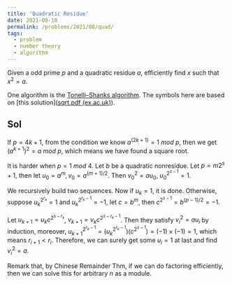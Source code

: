 ```yaml
---
title: 'Quadratic Residue'
date: 2021-08-10
permalink: /problems/2021/08/quad/
tags:
  - problem
  - number theory
  - algorithm
---
```


Given a odd prime $p$ and a quadratic residue $a$, efficiently find $x$ such that $x^2=a$.

One algorithm is the [Tonelli–Shanks algorithm](https://en.wikipedia.org/wiki/Tonelli–Shanks_algorithm). The symbols here are based on [this solution]([sqrt.pdf (ex.ac.uk)](https://empslocal.ex.ac.uk/people/staff/rjchapma/courses/nt13/sqrt.pdf)).

## Sol

If $p=4k+1$, from the condition we know $a^{(2k+1)} = 1\ mod \ p$, then we get $(a^{k+1})^2=a\ mod\ p$, which means we have found a square root.

It is harder when $p=1 \ mod \ 4$.  Let $b$ be a quadratic nonresidue. Let $p=m2^s+1$, then let $u_0=a^m,v_0=a^{(m+1)/2}$. Then $v_0^2=au_0$, $u_0^{2^{s-1}} = 1$.

We recursively build two sequences. Now if $u_k=1$, it is done. Otherwise, suppose $u_k^{2^{r_k}}=1$ and $u_k^{2^{r_k-1}} = -1$, let $c=b^m$, then $c^{2^{s-1}}=b^{(p-1)/2}=-1$.

Let $u_{k+1}=u_kc^{2^{s-r_k}}$, $v_{k+1}=v_kc^{2^{s-r_k-1}}$. Then they satisfy $v_i^2 = au_i$ by induction, moreover, $u_{k+1}^{2^{r_k-1}} = (u_{k}^{2^{r_k-1}})(c^{2^{s-1}}) = (-1) \times(-1) = 1$, which means $r_{i+1}<r_i$. Therefore, we can surely get some $u_i=1$ at last and find $v_i^2=a$.

Remark that, by Chinese Remainder Thm, if we can do factoring efficiently, then we can solve this for arbitrary $n$ as a module.